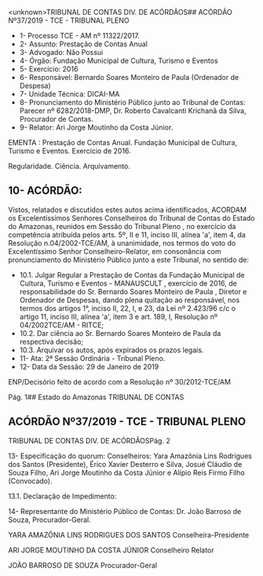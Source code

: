 &lt;unknown&gt;TRIBUNAL DE CONTAS DIV. DE ACÓRDÃOS## ACÓRDÃO Nº37/2019 - TCE - TRIBUNAL PLENO

- 1- Processo TCE - AM nº 11322/2017.
- 2- Assunto: Prestação de Contas Anual
- 3- Advogado: Não Possui
- 4- Órgão: Fundação Municipal de Cultura, Turismo e Eventos
- 5- Exercício: 2016
- 6- Responsável: Bernardo Soares Monteiro de Paula (Ordenador de Despesa)
- 7- Unidade Técnica: DICAI-MA
- 8- Pronunciamento  do  Ministério  Público  junto  ao  Tribunal  de  Contas: Parecer  nº 6282/2018-DMP, Dr. Roberto Cavalcanti Krichanã da Silva, Procurador de Contas.
- 9- Relator: Ari Jorge Moutinho da Costa Júnior.

EMENTA : Prestação  de  Contas  Anual.  Fundação Municipal de Cultura, Turismo e Eventos. Exercício de 2016.

Regularidade. Ciência. Arquivamento.

## 10-  ACÓRDÃO:

Vistos, relatados e discutidos estes autos acima identificados, ACORDAM os Excelentíssimos Senhores Conselheiros do Tribunal de Contas do Estado do Amazonas, reunidos em Sessão do Tribunal Pleno , no exercício da competência atribuída pelos arts. 5º, II e 11, inciso III, alínea 'a', item 4, da Resolução n.04/2002-TCE/AM, à unanimidade, nos termos do voto do Excelentíssimo Senhor Conselheiro-Relator, em consonância com pronunciamento do Ministério Público junto a este Tribunal, no sentido de:

- 10.1. Julgar  Regular a  Prestação  de  Contas  da Fundação  Municipal  de Cultura, Turismo e Eventos - MANAUSCULT ,  exercício de 2016, de responsabilidade do Sr. Bernardo Soares Monteiro de Paula , Diretor e Ordenador  de  Despesas,  dando  plena  quitação  ao  responsável,  nos termos dos artigos 1°, inciso II, 22, I, e 23, da Lei nº 2.423/96 c/c o artigo 11,  inciso  III,  alínea  'a',  item  3  e  art.  189,  I,  Resolução  nº  04/2002TCE/AM - RITCE;
- 10.2. Dar ciência ao Sr. Bernardo Soares Monteiro de Paula da respectiva decisão;
- 10.3. Arquivar os autos, após expirados os prazos legais.
- 11-  Ata: 2ª Sessão Ordinária - Tribunal Pleno.
- 12-  Data da Sessão: 29 de Janeiro de 2019

ENP/Decisório feito de acordo com a Resolução nº 30/2012-TCE/AM

Pág. 1## Estado do Amazonas TRIBUNAL DE CONTAS

## ACÓRDÃO Nº37/2019 - TCE - TRIBUNAL PLENO

TRIBUNAL DE CONTAS DIV. DE ACÓRDÃOSPág. 2

13-  Especificação do quorum: Conselheiros: Yara Amazônia Lins Rodrigues dos Santos (Presidente),  Érico  Xavier  Desterro  e  Silva,  Josué  Cláudio  de  Souza  Filho,  Ari  Jorge Moutinho da Costa Júnior e Alípio Reis Firmo Filho (Convocado).

13.1. Declaração de Impedimento:

14-  Representante  do  Ministério  Público  de  Contas: Dr. João  Barroso  de  Souza, Procurador-Geral.

YARA AMAZÔNIA LINS RODRIGUES DOS SANTOS Conselheira-Presidente

ARI JORGE MOUTINHO DA COSTA JÚNIOR Conselheiro Relator

JOÃO BARROSO DE SOUZA Procurador-Geral